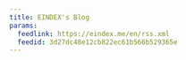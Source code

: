 ```yaml
---
title: EINDEX's Blog
params:
  feedlink: https://eindex.me/en/rss.xml
  feedid: 3d27dc48e12cb822ec61b566b529365e
---
```

